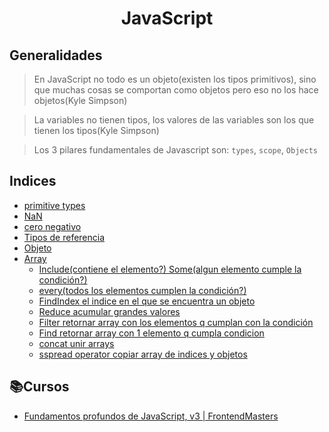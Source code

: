 <h1 align="center">JavaScript</>

## Generalidades

> En JavaScript no todo es un objeto(existen los tipos primitivos), sino que muchas cosas se comportan como objetos pero eso no los hace objetos(Kyle Simpson)

> La variables no tienen tipos, los valores de las variables son los que tienen los tipos(Kyle Simpson)

> Los 3 pilares fundamentales de Javascript son: `types`, `scope`, `Objects`

## Indices

- [primitive types](primitive%20types/index.js)
- [NaN](NaN.js)
- [cero negativo](NegativeCero.js)
- [Tipos de referencia](tipoReferencia.js)
- [Objeto](Objetos.js)
- [Array](array.js)
  - [Include(contiene el elemento?) Some(algun elemento cumple la condición?)](includes-some.js)
  - [every(todos los elementos cumplen la condición?)](every.js)
  - [FindIndex el indice en el que se encuentra un objeto](findIndex.js)
  - [Reduce acumular grandes valores](reduce.js)
  - [Filter retornar array con los elementos q cumplan con la condición](filter.js)
  - [Find retornar array con 1 elemento q cumpla condicion](find.js)
  - [concat unir arrays](concat.js)
  - [sspread operator copiar array de indices y objetos](spreadOperator.js)

## 📚Cursos
- [Fundamentos profundos de JavaScript, v3 | FrontendMasters](https://frontendmasters.com/courses/deep-javascript-v3/)
